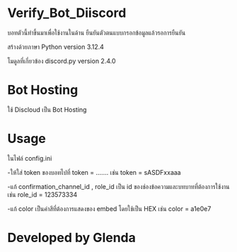 # Verify_Bot_Diiscord

  บอทตัวนี้ทำขึ้นมาเพื่อใช้งานในด้าน ยืนยันตัวตนแบบกรอกข้อมูลแล้วรอการยืนยัน
  
  สร้างด้วยภาษา Python version 3.12.4
  
  โมดูลที่เกี่ยวข้อง discord.py version 2.4.0

# Bot Hosting

  ใช้ Discloud เป็น Bot Hosting  

# Usage

  ในไฟล์ config.ini 
  
  -ให้ใส่ token ของบอทไปที่ token = ....... เช่น token = sASDFxxaaa 
  
  -แก้ confirmation_channel_id , role_id เป็น id ของช่องข้อความและบทบาทที่ต้องการใช้งานเช่น role_id = 123573334 
    
  -แก้ color เป็นค่าสีที่ต้องการแสดงของ embed โดยใช้เป็น HEX เช่น color = a1e0e7
  
# Developed by Glenda
  
